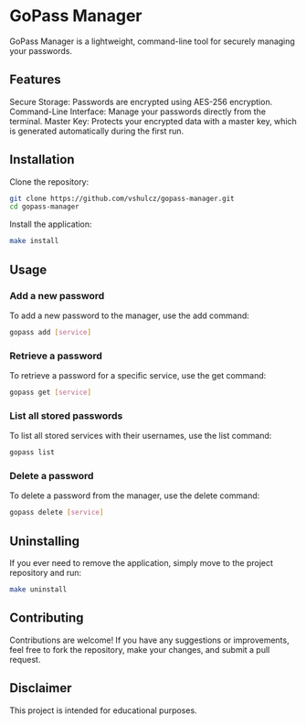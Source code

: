 # GoPass Manager

GoPass Manager is a lightweight, command-line tool for securely managing your passwords.

## Features

Secure Storage: Passwords are encrypted using AES-256 encryption.
Command-Line Interface: Manage your passwords directly from the terminal.
Master Key: Protects your encrypted data with a master key, which is generated automatically during the first run.

## Installation
Clone the repository:
```bash
git clone https://github.com/vshulcz/gopass-manager.git
cd gopass-manager
```
Install the application:
```bash
make install
```

## Usage
    
### Add a new password

To add a new password to the manager, use the add command:

```bash
gopass add [service]
```

### Retrieve a password

To retrieve a password for a specific service, use the get command:

```bash
gopass get [service]
```

### List all stored passwords

To list all stored services with their usernames, use the list command:

```bash
gopass list
```

### Delete a password

To delete a password from the manager, use the delete command:

```bash
gopass delete [service]
```

## Uninstalling

If you ever need to remove the application, simply move to the project repository and run:

```bash
make uninstall
```

## Contributing

Contributions are welcome! If you have any suggestions or improvements, feel free to fork the repository, make your changes, and submit a pull request.

## Disclaimer

This project is intended for educational purposes.